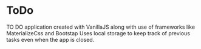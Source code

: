 # ToDo
TO DO  application created with VanillaJS along with use of frameworks like MaterializeCss and Bootstap 
Uses local storage to keep track of previous tasks even when the app is closed.
